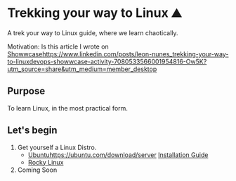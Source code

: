 # Trekking your way to Linux ⛰️
A trek your way to Linux guide, where we learn chaotically.

Motivation: Is this article I wrote on [Showwcase](https://www.linkedin.com/posts/leon-nunes_trekking-your-way-to-linuxdevops-showwcase-activity-7080533566001954816-Ow5K?utm_source=share&utm_medium=member_desktop)https://www.linkedin.com/posts/leon-nunes_trekking-your-way-to-linuxdevops-showwcase-activity-7080533566001954816-Ow5K?utm_source=share&utm_medium=member_desktop
## Purpose
To learn Linux, in the most practical form. 

## Let's begin

1. Get yourself a Linux Distro.
   * [Ubuntu](https://ubuntu.com/download/server)https://ubuntu.com/download/server
     [Installation Guide](https://ubuntu.com/tutorials/how-to-run-ubuntu-desktop-on-a-virtual-machine-using-virtualbox#1-overview)
   * [Rocky Linux](https://docs.rockylinux.org/guides/virtualization/vbox-rocky/) 
2. Coming Soon
